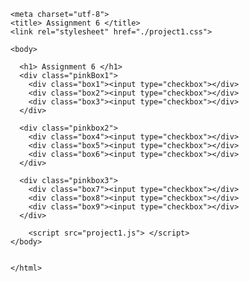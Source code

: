 <!DOCTYPE html>

<html>

  <head>

    <meta charset="utf-8">
    <title> Assignment 6 </title>
    <link rel="stylesheet" href="./project1.css">


  </head>

    <body>

      <h1> Assignment 6 </h1>
      <div class="pinkBox1">
        <div class="box1"><input type="checkbox"></div>
        <div class="box2"><input type="checkbox"></div>
        <div class="box3"><input type="checkbox"></div>
      </div>

      <div class="pinkbox2">
        <div class="box4"><input type="checkbox"></div>
        <div class="box5"><input type="checkbox"></div>
        <div class="box6"><input type="checkbox"></div>
      </div>

      <div class="pinkbox3">
        <div class="box7"><input type="checkbox"></div>
        <div class="box8"><input type="checkbox"></div>
        <div class="box9"><input type="checkbox"></div>
      </div>

        <script src="project1.js"> </script>
    </body>


    </html>
